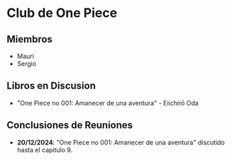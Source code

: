 # Club de One Piece

## Miembros
- Mauri
- Sergio

## Libros en Discusion
- "One Piece no 001: Amanecer de una aventura" - Eiichirō Oda

## Conclusiones de Reuniones
- **20/12/2024**: "One Piece no 001: Amanecer de una aventura" discutido hasta el capitulo 9.

 
